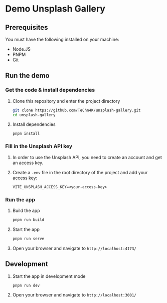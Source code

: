 # Demo Unsplash Gallery

## Prerequisites

You must have the following installed on your machine:

- Node.JS
- PNPM
- Git

## Run the demo

### Get the code & install dependencies

1. Clone this repository and enter the project directory

   ```sh
   git clone https://github.com/TeChn4K/unsplash-gallery.git
   cd unsplash-gallery
   ```

2. Install dependencies

   ```env
   pnpm install
   ```

### Fill in the Unsplash API key

1. In order to use the Unsplash API, you need to create an account and get an access key.

2. Create a `.env` file in the root directory of the project and add your access key:

   ```env
   VITE_UNSPLASH_ACCESS_KEY=<your-access-key>
   ```

### Run the app

1. Build the app

   ```sh
   pnpm run build
   ```

2. Start the app

   ```sh
   pnpm run serve
   ```

3. Open your browser and navigate to `http://localhost:4173/`

## Development

1. Start the app in development mode

   ```sh
   pnpm run dev
   ```

2. Open your browser and navigate to `http://localhost:3001/`
